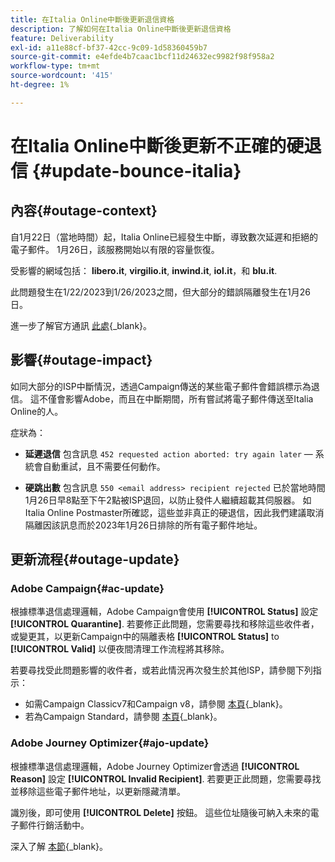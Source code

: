 ```yaml
---
title: 在Italia Online中斷後更新退信資格
description: 了解如何在Italia Online中斷後更新退信資格
feature: Deliverability
exl-id: a11e88cf-bf37-42cc-9c09-1d58360459b7
source-git-commit: e4efde4b7caac1bcf11d24632ec9982f98f958a2
workflow-type: tm+mt
source-wordcount: '415'
ht-degree: 1%

---
```


# 在Italia Online中斷後更新不正確的硬退信 {#update-bounce-italia}

## 內容{#outage-context}

自1月22日（當地時間）起，Italia Online已經發生中斷，導致數次延遲和拒絕的電子郵件。 1月26日，該服務開始以有限的容量恢復。

受影響的網域包括： **libero.it**, **virgilio.it**, **inwind.it**, **iol.it**，和 **blu.it**.

此問題發生在1/22/2023到1/26/2023之間，但大部分的錯誤隔離發生在1月26日。

進一步了解官方通訊 [此處](https://tecnologia.libero.it/avviato-il-ritorno-online-di-libero-mail-e-virgilio-mail-66832){_blank}。


## 影響{#outage-impact}

如同大部分的ISP中斷情況，透過Campaign傳送的某些電子郵件會錯誤標示為退信。 這不僅會影響Adobe，而且在中斷期間，所有嘗試將電子郵件傳送至Italia Online的人。

症狀為：

* **延遲退信** 包含訊息 `452 requested action aborted: try again later`  — 系統會自動重試，且不需要任何動作。

* **硬跳出數** 包含訊息 `550 <email address> recipient rejected` 已於當地時間1月26日早8點至下午2點被ISP退回，以防止發件人繼續超載其伺服器。 如Italia Online Postmaster所確認，這些並非真正的硬退信，因此我們建議取消隔離因該訊息而於2023年1月26日排除的所有電子郵件地址。

## 更新流程{#outage-update}

### Adobe Campaign{#ac-update}

根據標準退信處理邏輯，Adobe Campaign會使用 **[!UICONTROL Status]** 設定 **[!UICONTROL Quarantine]**. 若要修正此問題，您需要尋找和移除這些收件者，或變更其，以更新Campaign中的隔離表格 **[!UICONTROL Status]** to **[!UICONTROL Valid]** 以便夜間清理工作流程將其移除。

若要尋找受此問題影響的收件者，或若此情況再次發生於其他ISP，請參閱下列指示：

* 如需Campaign Classicv7和Campaign v8，請參閱 [本頁](https://experienceleague.adobe.com/docs/campaign-classic/using/sending-messages/monitoring-deliveries/understanding-quarantine-management.html?lang=en#unquarantine-bulk){_blank}。
* 若為Campaign Standard，請參閱 [本頁](https://experienceleague.adobe.com/docs/campaign-standard/using/testing-and-sending/monitoring-messages/understanding-quarantine-management.html?lang=en#unquarantine-bulk){_blank}。

### Adobe Journey Optimizer{#ajo-update}

根據標準退信處理邏輯，Adobe Journey Optimizer會透過 **[!UICONTROL Reason]** 設定 **[!UICONTROL Invalid Recipient]**. 若要更正此問題，您需要尋找並移除這些電子郵件地址，以更新隱藏清單。

識別後，即可使用 **[!UICONTROL Delete]** 按鈕。 這些位址隨後可納入未來的電子郵件行銷活動中。

深入了解 [本節](https://experienceleague.adobe.com/docs/journey-optimizer/using/configuration/monitor-reputation/manage-suppression-list.html#remove-from-suppression-list){_blank}。

